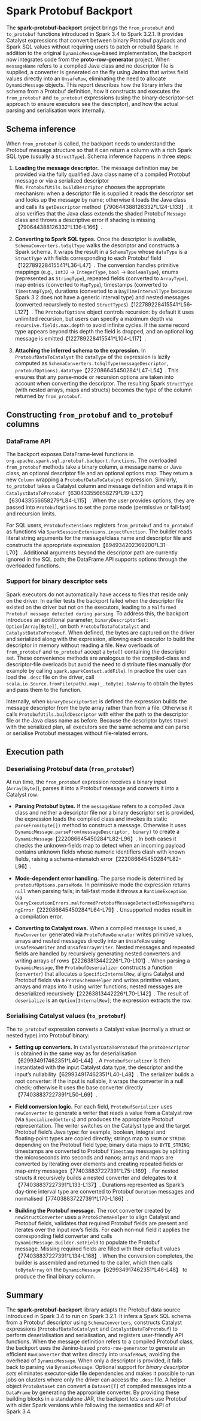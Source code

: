 # Spark Protobuf Backport

The **spark‑protobuf‑backport** project brings the `from_protobuf` and `to_protobuf` functions introduced in Spark 3.4 to Spark 3.2.1. It provides Catalyst expressions that convert between binary Protobuf payloads and Spark SQL values without requiring users to patch or rebuild Spark. In addition to the original `DynamicMessage`‑based implementation, the backport now integrates code from the **proto‑row‑generator** project. When `messageName` refers to a compiled Java class and no descriptor file is supplied, a converter is generated on the fly using Janino that writes field values directly into an `UnsafeRow`, eliminating the need to allocate `DynamicMessage` objects. This report describes how the library infers the schema from a Protobuf definition, how it constructs and executes the `from_protobuf` and `to_protobuf` expressions (using the binary‑descriptor‑set approach to ensure executors see the descriptor), and how the actual parsing and serialisation work internally.

## Schema inference

When `from_protobuf` is called, the backport needs to understand the Protobuf message structure so that it can return a column with a rich Spark SQL type (usually a `StructType`). Schema inference happens in three steps:

1. **Loading the message descriptor.** The message definition may be provided via the fully qualified Java class name of a compiled Protobuf message or via a serialized descriptor file. `ProtobufUtils.buildDescriptor` chooses the appropriate mechanism: when a descriptor file is supplied it reads the descriptor set and looks up the message by name; otherwise it loads the Java class and calls its `getDescriptor` method【790644388126332†L124-L133】. It also verifies that the Java class extends the shaded Protobuf `Message` class and throws a descriptive error if shading is missing【790644388126332†L136-L166】.

2. **Converting to Spark SQL types.** Once the descriptor is available, `SchemaConverters.toSqlType` walks the descriptor and constructs a Spark schema. It wraps the result in a `SchemaType` whose `dataType` is a `StructType` with fields corresponding to each Protobuf field【122789228415541†L36-L47】. The conversion handles primitive mappings (e.g., `int32` → `IntegerType`, `bool` → `BooleanType`), enums (represented as `StringType`), repeated fields (converted to `ArrayType`), map entries (converted to `MapType`), timestamps (converted to `TimestampType`), durations (converted to a `DayTimeIntervalType` because Spark 3.2 does not have a generic interval type) and nested messages (converted recursively to nested `StructType`s)【122789228415541†L56-L127】. The `ProtobufOptions` object controls recursion: by default it uses unlimited recursion, but users can specify a maximum depth via `recursive.fields.max.depth` to avoid infinite cycles. If the same record type appears beyond this depth the field is dropped, and an optional log message is emitted【122789228415541†L104-L117】.

3. **Attaching the inferred schema to the expression.** In `ProtobufDataToCatalyst` the `dataType` of the expression is lazily computed as `SchemaConverters.toSqlType(messageDescriptor, protobufOptions).dataType`【222086645450284†L47-L54】. This ensures that any parse‑mode or recursion options are taken into account when converting the descriptor. The resulting Spark `StructType` (with nested arrays, maps and structs) becomes the type of the column returned by `from_protobuf`.

## Constructing `from_protobuf` and `to_protobuf` columns

### DataFrame API

The backport exposes DataFrame‑level functions in `org.apache.spark.sql.protobuf.backport.functions`. The overloaded `from_protobuf` methods take a binary column, a message name or Java class, an optional descriptor file and an optional options map. They return a new `Column` wrapping a `ProtobufDataToCatalyst` expression. Similarly, `to_protobuf` takes a Catalyst column and message definition and wraps it in `CatalystDataToProtobuf`【630433556658279†L19-L37】【630433556658279†L84-L115】. When the user provides options, they are passed into `ProtobufOptions` to set the parse mode (permissive or fail‑fast) and recursion limits.

For SQL users, `ProtobufExtensions` registers `from_protobuf` and `to_protobuf` as functions via `SparkSessionExtensions.injectFunction`. The builder reads literal string arguments for the message/class name and descriptor file and constructs the appropriate expression【894934202369200†L31-L70】. Additional arguments beyond the descriptor path are currently ignored in the SQL path; the DataFrame API supports options through the overloaded functions.

### Support for binary descriptor sets

Spark executors do not automatically have access to files that reside only on the driver. In earlier tests the backport failed when the descriptor file existed on the driver but not on the executors, leading to a `Malformed Protobuf message detected during parsing`. To address this, the backport introduces an additional parameter, `binaryDescriptorSet: Option[Array[Byte]]`, on both `ProtobufDataToCatalyst` and `CatalystDataToProtobuf`. When defined, the bytes are captured on the driver and serialized along with the expression, allowing each executor to build the descriptor in memory without reading a file. New overloads of `from_protobuf` and `to_protobuf` accept a `byte[]` containing the descriptor set. These convenience methods are analogous to the compiled‑class and descriptor‑file overloads but avoid the need to distribute files manually (for example by calling `spark.sparkContext.addFile`). In practice the user can load the `.desc` file on the driver, call `scala.io.Source.fromFile(path).map(_.toByte).toArray` to obtain the bytes and pass them to the function.

Internally, when `binaryDescriptorSet` is defined the expression builds the message descriptor from the byte array rather than from a file. Otherwise it calls `ProtobufUtils.buildDescriptor` with either the path to the descriptor file or the Java class name as before. Because the descriptor bytes travel with the serialized plan, all executors see the same schema and can parse or serialise Protobuf messages without file‑related errors.

## Execution path

### Deserialising Protobuf data (`from_protobuf`)

At run time, the `from_protobuf` expression receives a binary input (`Array[Byte]`), parses it into a Protobuf message and converts it into a Catalyst row:

* **Parsing Protobuf bytes.** If the `messageName` refers to a compiled Java class and neither a descriptor file nor a binary descriptor set is provided, the expression loads the compiled class and invokes its static `parseFrom(byte[])` method to construct a message. Otherwise it uses `DynamicMessage.parseFrom(messageDescriptor, binary)` to create a `DynamicMessage`【222086645450284†L82-L96】. In both cases it checks the unknown‑fields map to detect when an incoming payload contains unknown fields whose numeric identifiers clash with known fields, raising a schema‑mismatch error【222086645450284†L82-L96】.

* **Mode‑dependent error handling.** The parse mode is determined by `protobufOptions.parseMode`. In permissive mode the expression returns `null` when parsing fails; in fail‑fast mode it throws a `RuntimeException` via `QueryExecutionErrors.malformedProtobufMessageDetectedInMessageParsingError`【222086645450284†L64-L79】. Unsupported modes result in a compilation error.

* **Converting to Catalyst rows.** When a compiled message is used, a `RowConverter` generated via `ProtoToRowGenerator` writes primitive values, arrays and nested messages directly into an `UnsafeRow` using `UnsafeRowWriter` and `UnsafeArrayWriter`. Nested messages and repeated fields are handled by recursively generating nested converters and writing arrays of rows【22263813442226†L70-L101】. When parsing a `DynamicMessage`, the `ProtobufDeserializer` constructs a function (`converter`) that allocates a `SpecificInternalRow`, aligns Catalyst and Protobuf fields via a `ProtoSchemaHelper` and writes primitive values, arrays and maps into it using writer functions; nested messages are deserialized recursively【22263813442226†L70-L142】. The result of `deserialize` is an `Option[InternalRow]`; the expression extracts the row.

### Serialising Catalyst values (`to_protobuf`)

The `to_protobuf` expression converts a Catalyst value (normally a struct or nested type) into Protobuf binary:

* **Setting up converters.** In `CatalystDataToProtobuf` the `protoDescriptor` is obtained in the same way as for deserialisation【629934917462351†L40-L44】. A `ProtobufSerializer` is then instantiated with the input Catalyst data type, the descriptor and the input’s nullability【629934917462351†L40-L48】. The serializer builds a root converter: if the input is nullable, it wraps the converter in a null check; otherwise it uses the base converter directly【774038837227391†L50-L69】.

* **Field conversion logic.** For each field, `ProtobufSerializer` uses `newConverter` to generate a writer that reads a value from a Catalyst row (via `SpecializedGetters`) and produces the appropriate Protobuf representation. The writer switches on the Catalyst type and the target Protobuf field’s Java type: for example, boolean, integral and floating‑point types are copied directly; strings map to `ENUM` or `STRING` depending on the Protobuf field type; binary data maps to `BYTE_STRING`; timestamps are converted to Protobuf `Timestamp` messages by splitting the microseconds into seconds and nanos; arrays and maps are converted by iterating over elements and creating repeated fields or map‑entry messages【774038837227391†L75-L169】. For nested structs it recursively builds a nested converter and delegates to it【774038837227391†L133-L137】. Durations represented as Spark’s day‑time interval type are converted to Protobuf `Duration` messages and normalised【774038837227391†L170-L186】.

* **Building the Protobuf message.** The root converter created by `newStructConverter` uses a `ProtoSchemaHelper` to align Catalyst and Protobuf fields, validates that required Protobuf fields are present and iterates over the input row’s fields. For each non‑null field it applies the corresponding field converter and calls `DynamicMessage.Builder.setField` to populate the Protobuf message. Missing required fields are filled with their default values【774038837227391†L134-L168】. When the conversion completes, the builder is assembled and returned to the caller, which then calls `toByteArray` on the `DynamicMessage`【629934917462351†L46-L48】 to produce the final binary column.

## Summary

The **spark‑protobuf‑backport** library adapts the Protobuf data source introduced in Spark 3.4 to run on Spark 3.2.1. It infers a Spark SQL schema from a Protobuf descriptor using `SchemaConverters`, constructs Catalyst expressions (`ProtobufDataToCatalyst` and `CatalystDataToProtobuf`) to perform deserialisation and serialisation, and registers user‑friendly API functions. When the message definition refers to a compiled Protobuf class, the backport uses the Janino‑based `proto‑row‑generator` to generate an efficient `RowConverter` that writes directly into `UnsafeRow`s, avoiding the overhead of `DynamicMessage`. When only a descriptor is provided, it falls back to parsing via `DynamicMessage`. Optional support for *binary descriptor sets* eliminates executor‑side file dependencies and makes it possible to run jobs on clusters where only the driver can access the `.desc` file. A helper object `ProtoDataset` can convert a `Dataset[T]` of compiled messages into a `DataFrame` by generating the appropriate converter. By providing these building blocks in a standalone JAR, the backport lets users use Protobuf with older Spark versions while following the semantics and API of Spark 3.4.